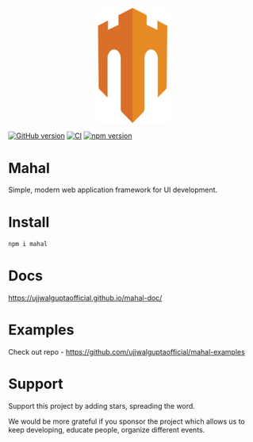 <p align="center"> 
<img src="./assets/logo.png" width="150">
</p>

[![GitHub version](https://badge.fury.io/gh/ujjwalguptaofficial%2Fmahal.svg)](https://badge.fury.io/gh/ujjwalguptaofficial%2Fmahal) [![CI](https://github.com/ujjwalguptaofficial/mahal/actions/workflows/ci.yml/badge.svg)](https://github.com/ujjwalguptaofficial/mahal/actions/workflows/ci.yml) [![npm version](https://badge.fury.io/js/mahal.svg)](https://badge.fury.io/js/mahal)
# Mahal

Simple, modern web application framework for UI development.

# Install

```bash
npm i mahal
```

# Docs

https://ujjwalguptaofficial.github.io/mahal-doc/

# Examples

Check out repo - https://github.com/ujjwalguptaofficial/mahal-examples

# Support

Support this project by adding stars, spreading the word.

We would be more grateful if you sponsor the project which allows us to keep developing, educate people, organize different events.